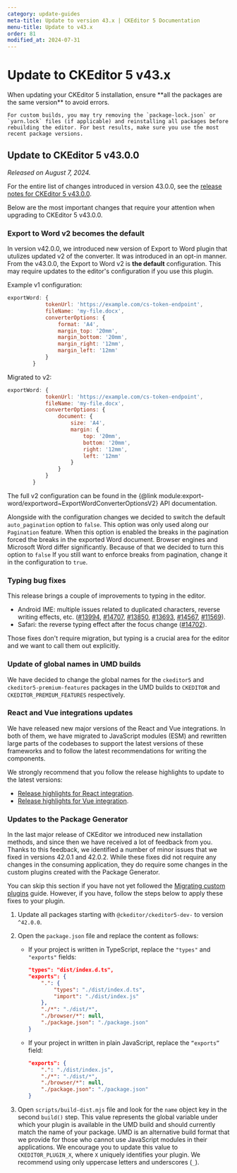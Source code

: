 ```yaml
---
category: update-guides
meta-title: Update to version 43.x | CKEditor 5 Documentation
menu-title: Update to v43.x
order: 81
modified_at: 2024-07-31
---
```


# Update to CKEditor&nbsp;5 v43.x

<info-box>
	When updating your CKEditor&nbsp;5 installation, ensure **all the packages are the same version** to avoid errors.

	For custom builds, you may try removing the `package-lock.json` or `yarn.lock` files (if applicable) and reinstalling all packages before rebuilding the editor. For best results, make sure you use the most recent package versions.
</info-box>

## Update to CKEditor&nbsp;5 v43.0.0

_Released on August 7, 2024._

For the entire list of changes introduced in version 43.0.0, see the [release notes for CKEditor&nbsp;5 v43.0.0](https://github.com/ckeditor/ckeditor5/releases/tag/v43.0.0).

Below are the most important changes that require your attention when upgrading to CKEditor&nbsp;5 v43.0.0.

### Export to Word v2 becomes the default

In version v42.0.0, we introduced new version of Export to Word plugin that utulizes updated v2 of the converter. It was introduced in an opt-in manner. From the v43.0.0, the Export to Word v2 is **the default** configuration. This may require updates to the editor's configuration if you use this plugin.


Example v1 configuration:

```js
exportWord: {
            tokenUrl: 'https://example.com/cs-token-endpoint',
            fileName: 'my-file.docx',
            converterOptions: {
                format: 'A4',
                margin_top: '20mm',
                margin_bottom: '20mm',
                margin_right: '12mm',
                margin_left: '12mm'
            }
        }
```

Migrated to v2:

```js
exportWord: {
            tokenUrl: 'https://example.com/cs-token-endpoint',
            fileName: 'my-file.docx',
            converterOptions: {
                document: {
                    size: 'A4',
                    margin: {
                        top: '20mm',
                        bottom: '20mm',
                        right: '12mm',
                        left: '12mm'
                    }
                }
            }
        }
```

The full v2 configuration can be found in the {@link module:export-word/exportword~ExportWordConverterOptionsV2} API documentation.

Alongside with the configuration changes we decided to switch the default `auto_pagination` option to `false`. This option was only used along our `Pagination` feature. When this option is enabled the breaks in the pagination forced the breaks in the exported Word document. Browser engines and Microsoft Word differ significantly. Because of that we decided to turn this option to `false` If you still want to enforce breaks from pagination, change it in the configuration to `true`.

### Typing bug fixes

This release brings a couple of improvements to typing in the editor.

* Android IME: multiple issues related to duplicated characters, reverse writing effects, etc. ([#13994](https://github.com/ckeditor/ckeditor5/issues/13994), [#14707](https://github.com/ckeditor/ckeditor5/issues/14707), [#13850](https://github.com/ckeditor/ckeditor5/issues/13850), [#13693](https://github.com/ckeditor/ckeditor5/issues/13693), [#14567](https://github.com/ckeditor/ckeditor5/issues/14567), [#11569](https://github.com/ckeditor/ckeditor5/issues/11569)).
* Safari: the reverse typing effect after the focus change ([#14702](https://github.com/ckeditor/ckeditor5/issues/14702)).

Those fixes don't require migration, but typing is a crucial area for the editor and we want to call them out explicitly.

### Update of global names in UMD builds

We have decided to change the global names for the `ckeditor5` and `ckeditor5-premium-features` packages in the UMD builds to `CKEDITOR` and `CKEDITOR_PREMIUM_FEATURES` respectively.

### React and Vue integrations updates

We have released new major versions of the React and Vue integrations. In both of them, we have migrated to JavaScript modules (ESM) and rewritten large parts of the codebases to support the latest versions of these frameworks and to follow the latest recommendations for writing the components.

We strongly recommend that you follow the release highlights to update to the latest versions:

- [Release highlights for React integration](https://github.com/ckeditor/ckeditor5-react/releases/tag/v9.0.0).
- [Release highlights for Vue integration](https://github.com/ckeditor/ckeditor5-vue/releases/tag/v7.0.0).

### Updates to the Package Generator

In the last major release of CKEditor we introduced new installation methods, and since then we have received a lot of feedback from you. Thanks to this feedback, we identified a number of minor issues that we fixed in versions 42.0.1 and 42.0.2. While these fixes did not require any changes in the consuming application, they do require some changes in the custom plugins created with the Package Generator.

You can skip this section if you have not yet followed the [Migrating custom plugins](https://ckeditor.com/docs/ckeditor5/latest/updating/nim-migration/custom-plugins.html) guide. However, if you have, follow the steps below to apply these fixes to your plugin.

1. Update all packages starting with `@ckeditor/ckeditor5-dev-` to version `^42.0.0`.
2. Open the `package.json` file and replace the content as follows:
    * If your project is written in TypeScript, replace the  `"types"` and `"exports"` fields:

        ```json
        "types": "dist/index.d.ts",
        "exports": {
        	".": {
        		"types": "./dist/index.d.ts",
        		"import": "./dist/index.js"
        	},
        	"./*": "./dist/*",
        	"./browser/*": null,
        	"./package.json": "./package.json"
        }
        ```

    * If your project in written in plain JavaScript, replace the `“exports”` field:

        ```json
        "exports": {
        	".": "./dist/index.js",
        	"./*": "./dist/*",
        	"./browser/*": null,
        	"./package.json": "./package.json"
        }
        ```

3. Open `scripts/build-dist.mjs` file and look for the `name` object key in the second `build()` step. This value represents the global variable under which your plugin is available in the UMD build and should currently match the name of your package. UMD is an alternative build format that we provide for those who cannot use JavaScript modules in their applications. We encourage you to update this value to `CKEDITOR_PLUGIN_X`, where `X` uniquely identifies your plugin. We recommend using only uppercase letters and underscores (`_`).


